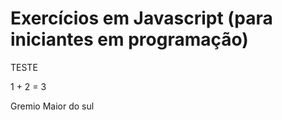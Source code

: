 # Exercícios em Javascript (para iniciantes em programação)
 
 TESTE

 1 + 2 = 3

 Gremio Maior  do sul 